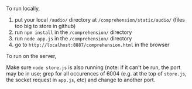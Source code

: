 To run locally,

1. put your local `/audio/` directory at `/comprehension/static/audio/` (files too big to store in github)
2. run `npm install` in the `/comprehension/` directory
3. run `node app.js` in the `/comprehension/` directory
4. go to `http://localhost:8887/comprehension.html` in the browser

To run on the server,

Make sure `node store.js` is also running (note: if it can't be run, the port may be in use; grep for all occurences of 6004 (e.g. at the top of `store.js`, the socket request in `app.js`, etc) and change to another port.